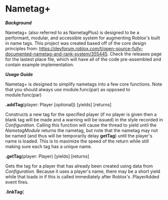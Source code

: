 # Nametag+

___Background___

Nametag+ (also referred to as NametagPlus) is designed to be a performant, modular, and accessible system for augmenting Roblox's built in name tags. This project was created based off of the core design principles from: https://devforum.roblox.com/t/open-source-fully-documented-nametag-and-rank-system/355445. Check the releases page for the lastest place file, which will have all of the code pre-assembled and contain example implementation.

___Usage Guide___

Nametag+ is designed to simplify nametags into a few core functions. Note that you should always use module.func(par) as opposed to module:func(par)

**.addTag**(player: Player [optional]) [yields] [returns]

Constructs a new tag for the specified player (if no player is given then a blank tag will be made and a warning will be issued) in the style recorded in *Configuration*. Calling this function will cause the thread to yield until the *NametagModule* returns the nametag, but note that the nametag may not be named (and thus will be temporarily delay **getTag**) until the player's name is loaded. This is to maximize the speed of the return while still making sure each tag has a unique name.

**.getTag**(player: Player) [yields] [returns]

Gets the tag for a player that has already been created using data from *Configuration*. Because it uses a player's name, there may be a short yield while that loads in if this is called immediately after Roblox's .PlayerAdded event fires.

**.linkTag**(

